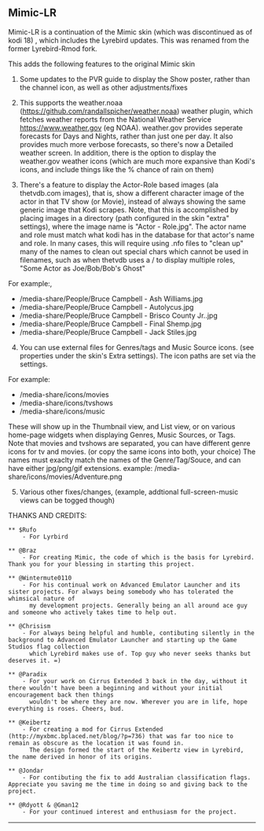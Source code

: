 ## Mimic-LR ##

Mimic-LR is a continuation of the Mimic skin (which was discontinued as of kodi 18) , which includes the Lyrebird updates.
This was renamed from the former Lyrebird-Rmod fork.

This adds the following features to the original Mimic skin

1.  Some updates to the PVR guide to display the Show poster, rather than the channel icon, as well as other adjustments/fixes

2.  This supports the weather.noaa (https://github.com/randallspicher/weather.noaa) weather plugin, which fetches weather reports from the National Weather Service https://www.weather.gov (eg NOAA).  weather.gov provides seperate forecasts for Days and Nights, rather than just one per day.   It also provides much more verbose forecasts, so there's now a Detailed weather screen. In addition, there is the option to display the weather.gov weather icons (which are much more expansive than Kodi's icons, and include things like the % chance of rain on them)

3.  There's a feature to display the Actor-Role based images (ala thetvdb.com images), that is, show a different character image of the actor in that TV show (or Movie), instead of always showing the same generic image that Kodi scrapes.  Note, that this is accomplished by placing images in a directory (path configured in the skin "extra" settings),  where the image name is  "Actor - Role.jpg".  The actor name and role must match what kodi has in the database for that actor's name and role.  In many cases, this will require using .nfo files to "clean up" many of the names to clean out special chars which cannot be used in filenames, such as when thetvdb uses a / to display multiple roles, "Some Actor as Joe/Bob/Bob's Ghost" 

For example:,  
  *   /media-share/People/Bruce Campbell - Ash Williams.jpg
  *   /media-share/People/Bruce Campbell - Autolycus.jpg
  *   /media-share/People/Bruce Campbell - Brisco County Jr..jpg
  *   /media-share/People/Bruce Campbell - Final Shemp.jpg
  *   /media-share/People/Bruce Campbell - Jack Stiles.jpg
     
4.  You can use external files for Genres/tags and Music Source icons.  (see properties under the skin's Extra settings).  The icon paths are set via the settings.

For example:
  *   /media-share/icons/movies
  *   /media-share/icons/tvshows
  *   /media-share/icons/music

These will show up in the Thumbnail view, and List view, or on various home-page widgets when displaying Genres, Music Sources, or Tags.  
Note that movies and tvshows are separated, you can have different genre icons for tv and movies. (or copy the same icons into both, your choice)
The names must exaclty match the names of the Genre/Tag/Souce, and can have either jpg/png/gif extensions.
example: /media-share/icons/movies/Adventure.png

5. Various other fixes/changes, (example, addtional full-screen-music views can be togged though)

THANKS AND CREDITS:

	** $Rufo
		- For Lyrbird

	** @Braz
		- For creating Mimic, the code of which is the basis for Lyrebird. Thank you for your blessing in starting this project.
		
	** @Wintermute0110
		- For his continual work on Advanced Emulator Launcher and its sister projects. For always being somebody who has tolerated the whimsical nature of
		  my development projects. Generally being an all around ace guy and someone who actively takes time to help out.
		  
	** @Chrisism
		- For always being helpful and humble, contibuting silently in the background to Advanced Emulator Launcher and starting up the Game Studios flag collection
		  which Lyrebird makes use of. Top guy who never seeks thanks but deserves it. =)
		  
	** @Paradix
		- For your work on Cirrus Extended 3 back in the day, without it there wouldn't have been a beginning and without your initial encouragement back then things
		  wouldn't be where they are now. Wherever you are in life, hope everything is roses. Cheers, bud.
		  
	** @Keibertz
		- For creating a mod for Cirrus Extended (http://myxbmc.bplaced.net/blog/?p=736) that was far too nice to remain as obscure as the location it was found in.
		  The design formed the start of the Keibertz view in Lyrebird, the name derived in honor of its origins.
		  
	** @Jondar
		- For contibuting the fix to add Australian classification flags. Appreciate you saving me the time in doing so and giving back to the project.
		
	** @Rdyott & @Gman12
		- For your continued interest and enthusiasm for the project.

***


